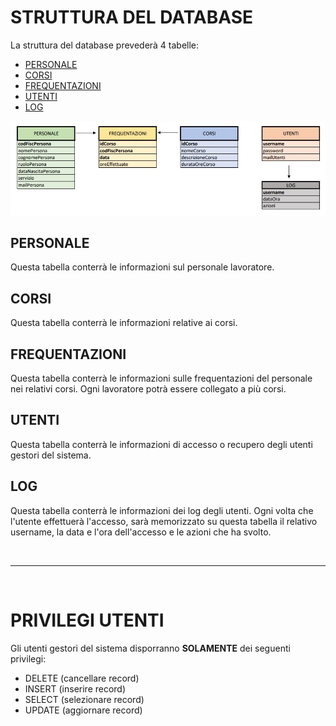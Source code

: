 # STRUTTURA DEL DATABASE

La struttura del database prevederà 4 tabelle:
* [PERSONALE](#PERSONALE)
* [CORSI](#CORSI)
* [FREQUENTAZIONI](#FREQUENTAZIONI)
* [UTENTI](#UTENTI)
* [LOG](#LOG)

![ ](https://github.com/Enrypase/AreaLab/blob/main/Immagini/Database/Database.JPG)

## PERSONALE
Questa tabella conterrà le informazioni sul personale lavoratore.

## CORSI
Questa tabella conterrà le informazioni relative ai corsi.

## FREQUENTAZIONI
Questa tabella conterrà le informazioni sulle frequentazioni del personale nei relativi
corsi. Ogni lavoratore potrà essere collegato a più corsi.

## UTENTI
Questa tabella conterrà le informazioni di accesso o recupero degli utenti gestori
del sistema.

## LOG
Questa tabella conterrà le informazioni dei log degli utenti. Ogni volta che l'utente effettuerà l'accesso,
sarà memorizzato su questa tabella il relativo username, la data e l'ora dell'accesso e le azioni che ha svolto.

<br>
<hr>
<br>

# PRIVILEGI UTENTI
Gli utenti gestori del sistema disporranno **SOLAMENTE** dei seguenti privilegi:
* DELETE (cancellare record)
* INSERT (inserire record)
* SELECT (selezionare record)
* UPDATE (aggiornare record)
